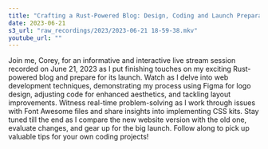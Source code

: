 ```yaml
---
title: "Crafting a Rust-Powered Blog: Design, Coding and Launch Preparation | Live Stream with Corey"
date: 2023-06-21
s3_url: "raw_recordings/2023/2023-06-21 18-59-38.mkv"
youtube_url: ""
---
```



Join me, Corey, for an informative and interactive live stream session recorded on June 21, 2023 as I put finishing touches on my exciting Rust-powered blog and prepare for its launch. Watch as I delve into web development techniques, demonstrating my process using Figma for logo design, adjusting code for enhanced aesthetics, and tackling layout improvements. Witness real-time problem-solving as I work through issues with Font Awesome files and share insights into implementing CSS kits. Stay tuned till the end as I compare the new website version with the old one, evaluate changes, and gear up for the big launch. Follow along to pick up valuable tips for your own coding projects!
